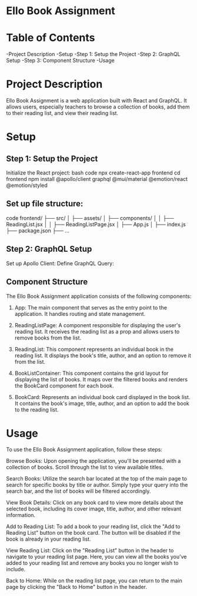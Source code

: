 #                                              Ello Book Assignment
# Table of Contents

-Project Description
-Setup
-Step 1: Setup the Project
-Step 2: GraphQL Setup
-Step 3: Component Structure
-Usage

# Project Description
Ello Book Assignment is a web application built with React and GraphQL. It allows users, especially teachers to browse a collection of books, add them to their reading list, and view their reading list.

# Setup
## Step 1: Setup the Project
Initialize the React project:
bash
code
npx create-react-app frontend
cd frontend
npm install @apollo/client graphql @mui/material @emotion/react @emotion/styled

## Set up file structure:
code
frontend/
├── src/
│   ├── assets/
│   ├── components/
│   │   ├── ReadingList.jsx
│   │   ├── ReadingListPage.jsx
│   ├── App.js
│   ├── index.js
├── package.json
├── ...

## Step 2: GraphQL Setup
Set up Apollo Client:
Define GraphQL Query:

## Component Structure
The Ello Book Assignment application consists of the following components:

1. App: The main component that serves as the entry point to the application. It handles routing and state management.

2. ReadingListPage: A component responsible for displaying the user's reading list. It receives the reading list as a prop and allows users to remove books from the list.

3. ReadingList: This component represents an individual book in the reading list. It displays the book's title, author, and an option to remove it from the list.

4. BookListContainer: This component contains the grid layout for displaying the list of books. It maps over the filtered books and renders the BookCard component for each book.

5. BookCard: Represents an individual book card displayed in the book list. It contains the book's image, title, author, and an option to add the book to the reading list.

# Usage
To use the Ello Book Assignment application, follow these steps:

Browse Books: Upon opening the application, you'll be presented with a collection of books. Scroll through the list to view available titles.

Search Books: Utilize the search bar located at the top of the main page to search for specific books by title or author. Simply type your query into the search bar, and the list of books will be filtered accordingly.

View Book Details: Click on any book card to view more details about the selected book, including its cover image, title, author, and other relevant information.

Add to Reading List: To add a book to your reading list, click the "Add to Reading List" button on the book card. The button will be disabled if the book is already in your reading list.

View Reading List: Click on the "Reading List" button in the header to navigate to your reading list page. Here, you can view all the books you've added to your reading list and remove any books you no longer wish to include.

Back to Home: While on the reading list page, you can return to the main page by clicking the "Back to Home" button in the header.
